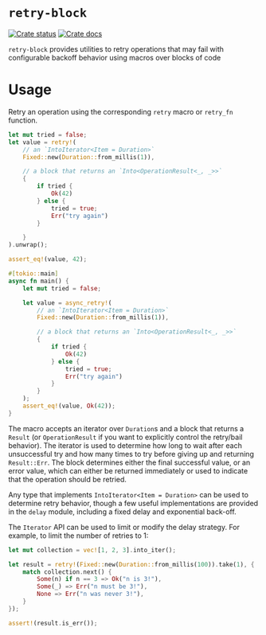 # `retry-block`
<a href="https://crates.io/crates/retry-block"><img src="https://img.shields.io/crates/v/retry-block.svg" alt="Crate status"/></a>
<a href="https://docs.rs/retry-block"><img src="https://img.shields.io/docsrs/retry-block" alt="Crate docs"/></a>

`retry-block` provides utilities to retry operations that may fail with
configurable backoff behavior using macros over blocks of code

# Usage

Retry an operation using the corresponding `retry` macro or `retry_fn` function. 

```rust
let mut tried = false;
let value = retry!(
    // an `IntoIterator<Item = Duration>`
    Fixed::new(Duration::from_millis(1)),

    // a block that returns an `Into<OperationResult<_, _>>`
    {
        if tried {
            Ok(42)
        } else {
            tried = true;
            Err("try again")
        }

    }
).unwrap();

assert_eq!(value, 42);
```

```rust
#[tokio::main]
async fn main() {
    let mut tried = false;

    let value = async_retry!(
        // an `IntoIterator<Item = Duration>`
        Fixed::new(Duration::from_millis(1)),

        // a block that returns an `Into<OperationResult<_, _>>`
        {
            if tried {
                Ok(42)
            } else {
                tried = true;
                Err("try again")
            }
        }
    );
    assert_eq!(value, Ok(42));
}
```

The macro accepts an iterator over `Duration`s and a block that returns a `Result` (or `OperationResult` if you want to explicitly control the retry/bail behavior). The iterator is used to determine how long to wait after each unsuccessful try and
how many times to try before giving up and returning `Result::Err`. The block determines either
the final successful value, or an error value, which can either be returned immediately or used
to indicate that the operation should be retried.

Any type that implements `IntoIterator<Item = Duration>` can be used to determine retry behavior,
though a few useful implementations are provided in the `delay` module, including a fixed delay
and exponential back-off.


The `Iterator` API can be used to limit or modify the delay strategy. For example, to limit the
number of retries to 1:

```rust
let mut collection = vec![1, 2, 3].into_iter();

let result = retry!(Fixed::new(Duration::from_millis(100)).take(1), {
    match collection.next() {
        Some(n) if n == 3 => Ok("n is 3!"),
        Some(_) => Err("n must be 3!"),
        None => Err("n was never 3!"),
    }
});

assert!(result.is_err());
```

